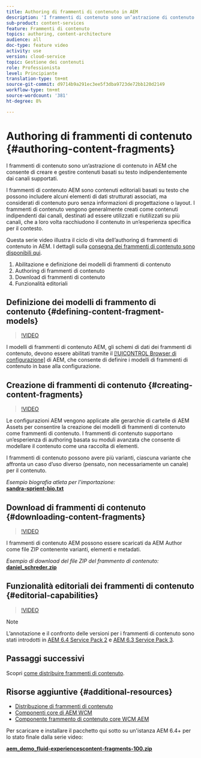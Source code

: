 ```yaml
---
title: Authoring di frammenti di contenuto in AEM
description: 'I frammenti di contenuto sono un’astrazione di contenuto in AEM che consente di creare e gestire contenuti basati su testo indipendentemente dai canali supportati. '
sub-product: content-services
feature: Frammenti di contenuto
topics: authoring, content-architecture
audience: all
doc-type: feature video
activity: use
version: cloud-service
topic: Gestione dei contenuti
role: Professionista
level: Principiante
translation-type: tm+mt
source-git-commit: d9714b9a291ec3ee5f3dba9723de72bb120d2149
workflow-type: tm+mt
source-wordcount: '381'
ht-degree: 8%

---
```



# Authoring di frammenti di contenuto {#authoring-content-fragments}

I frammenti di contenuto sono un’astrazione di contenuto in AEM che consente di creare e gestire contenuti basati su testo indipendentemente dai canali supportati.

I frammenti di contenuto AEM sono contenuti editoriali basati su testo che possono includere alcuni elementi di dati strutturati associati, ma considerati di contenuto puro senza informazioni di progettazione o layout. I frammenti di contenuto vengono generalmente creati come contenuti indipendenti dai canali, destinati ad essere utilizzati e riutilizzati su più canali, che a loro volta racchiudono il contenuto in un’esperienza specifica per il contesto.

Questa serie video illustra il ciclo di vita dell’authoring di frammenti di contenuto in AEM. I dettagli sulla [consegna dei frammenti di contenuto sono disponibili qui](content-fragments-delivery-feature-video-use.md).

1. Abilitazione e definizione dei modelli di frammenti di contenuto
2. Authoring di frammenti di contenuto
3. Download di frammenti di contenuto
4. Funzionalità editoriali

## Definizione dei modelli di frammento di contenuto {#defining-content-fragment-models}

>[!VIDEO](https://video.tv.adobe.com/v/22452/?quality=12&learn=on)

I modelli di frammenti di contenuto AEM, gli schemi di dati dei frammenti di contenuto, devono essere abilitati tramite il [[!UICONTROL Browser di configurazione]](https://docs.adobe.com/content/help/en/experience-manager-cloud-service/implementing/developing/configurations.html) di AEM, che consente di definire i modelli di frammenti di contenuto in base alla configurazione.

## Creazione di frammenti di contenuto {#creating-content-fragments}

>[!VIDEO](https://video.tv.adobe.com/v/22451/?quality=12&learn=on)

Le configurazioni AEM vengono applicate alle gerarchie di cartelle di AEM Assets per consentire la creazione dei modelli di frammenti di contenuto come frammenti di contenuto. I frammenti di contenuto supportano un’esperienza di authoring basata su moduli avanzata che consente di modellare il contenuto come una raccolta di elementi.

I frammenti di contenuto possono avere più varianti, ciascuna variante che affronta un caso d’uso diverso (pensato, non necessariamente un canale) per il contenuto.

*Esempio biografia atleta per l&#39;importazione:*\
**[sandra-sprient-bio.txt](assets/sandra-sprient-bio.txt)**

## Download di frammenti di contenuto {#downloading-content-fragments}

>[!VIDEO](https://video.tv.adobe.com/v/22450/?quality=12&learn=on)

I frammenti di contenuto AEM possono essere scaricati da AEM Author come file ZIP contenente varianti, elementi e metadati.

*Esempio di download del file ZIP del frammento di contenuto:*\
**[daniel_schreder.zip](assets/daniel_schreder.zip)**

## Funzionalità editoriali dei frammenti di contenuto {#editorial-capabilities}

>[!VIDEO](https://video.tv.adobe.com/v/25891/?quality=12&learn=on)

>[!NOTE]
>
> L’annotazione e il confronto delle versioni per i frammenti di contenuto sono stati introdotti in [AEM 6.4 Service Pack 2](https://experienceleague.adobe.com/docs/experience-manager-release-information/aem-release-updates/aem-releases-updates.html?lang=it) e [AEM 6.3 Service Pack 3](https://helpx.adobe.com/it/experience-manager/6-3/release-notes/sp3-release-notes.html?lang=it).

## Passaggi successivi

Scopri [come distribuire frammenti di contenuto](content-fragments-delivery-feature-video-use.md).

## Risorse aggiuntive {#additional-resources}

* [Distribuzione di frammenti di contenuto](content-fragments-delivery-feature-video-use.md)
* [Componenti core di AEM WCM](https://docs.adobe.com/content/help/it/experience-manager-core-components/using/introduction.html)
* [Componente frammento di contenuto core WCM AEM](https://docs.adobe.com/content/help/en/experience-manager-core-components/using/components/content-fragment-component.html)

Per scaricare e installare il pacchetto qui sotto su un&#39;istanza AEM 6.4+ per lo stato finale dalla serie video:

**[aem_demo_fluid-experiencescontent-fragments-100.zip](assets/aem_demo_fluid-experiencescontent-fragments-100.zip)**
